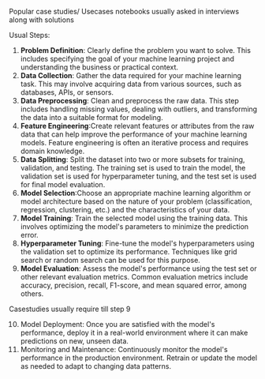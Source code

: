 Popular case studies/ Usecases notebooks usually asked in interviews along with solutions

Usual Steps:

1. **Problem Definition**: Clearly define the problem you want to solve. This includes specifying the goal of your machine learning project and understanding the business or practical context.
2. **Data Collection**: Gather the data required for your machine learning task. This may involve acquiring data from various sources, such as databases, APIs, or sensors.
3. **Data Preprocessing**: Clean and preprocess the raw data. This step includes handling missing values, dealing with outliers, and transforming the data into a suitable format for modeling.
4. **Feature Engineering**:Create relevant features or attributes from the raw data that can help improve the performance of your machine learning models. Feature engineering is often an iterative process and requires domain knowledge.
5. **Data Splitting**: Split the dataset into two or more subsets for training, validation, and testing. The training set is used to train the model, the validation set is used for hyperparameter tuning, and the test set is used for final model evaluation.
6. **Model Selection**:Choose an appropriate machine learning algorithm or model architecture based on the nature of your problem (classification, regression, clustering, etc.) and the characteristics of your data.
7. **Model Training**: Train the selected model using the training data. This involves optimizing the model's parameters to minimize the prediction error.
8. **Hyperparameter Tuning**: Fine-tune the model's hyperparameters using the validation set to optimize its performance. Techniques like grid search or random search can be used for this purpose.
9. **Model Evaluation**: Assess the model's performance using the test set or other relevant evaluation metrics. Common evaluation metrics include accuracy, precision, recall, F1-score, and mean squared error, among others.

Casestudies usually require till step 9

10. Model Deployment: Once you are satisfied with the model's performance, deploy it in a real-world environment where it can make predictions on new, unseen data.
11. Monitoring and Maintenance: Continuously monitor the model's performance in the production environment. Retrain or update the model as needed to adapt to changing data patterns.
